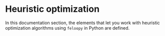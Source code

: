 # Heuristic optimization

In this documentation section, the elements that let you work with heuristic optimization algorithms using `feloopy` in Python are defined.

